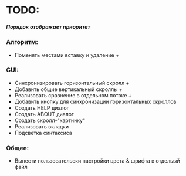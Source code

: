 # TODO:

##### Порядок отображает приоритет

### Алгоритм:
* Поменять местами вставку и удаление +

### GUI:
* Синхронизировать горизонтальный скролл +
* Добавить общие вертикальный скроллы +
* Реализовать сравнение в отдельном потоке +
* Добавить кнопку для синхронизации горизонтальных скроллов
* Создать HELP диалог
* Создать ABOUT диалог
* Создать скролл-"картинку"
* Реализовать вкладки
* Подсветка синтаксиса

### Общее:
* Вынести пользовательски настройки цвета & шрифта в отдельый файл
